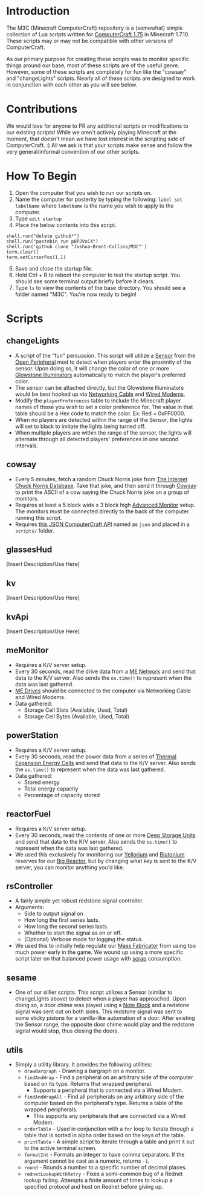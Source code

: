 # Introduction
The M3C (Minecraft ComputerCraft) repository is a (somewhat) simple collection of Lua scripts written for [ComputerCraft 1.75](http://www.computercraft.info/2015/12/04/computercraft-1-75/) in Minecraft 1.7.10. These scripts may or may not be compatible with other versions of ComputerCraft.

As our primary purpose for creating these scripts was to monitor specific things around our base, most of these scripts are of the useful genre. However, some of these scripts are completely for fun like the "cowsay" and "changeLights" scripts. Nearly all of these scripts are designed to work in conjunction with each other as you will see below.

# Contributions
We would love for anyone to PR any additional scripts or modifications to our existing scripts! While we aren't actively playing Minecraft at the moment, that doesn't mean we have lost interest in the scripting side of ComputerCraft. :) All we ask is that your scripts make sense and follow the very general/informal convention of our other scripts.

# How To Begin
1. Open the computer that you wish to run our scripts on.
2. Name the computer for posterity by typing the following: `label set labelName` where `labelName` is the name you wish to apply to the computer.
3. Type `edit startup`
4. Place the below contents into this script.
```
shell.run("delete github*")
shell.run("pastebin run p8PJVxC4")
shell.run('github clone "Joshua-Brent-Collins/M3C"')
term.clear()
term.setCursorPos(1,1)
```
5. Save and close the startup file.
6. Hold Ctrl + R to reboot the computer to test the startup script. You should see some terminal output briefly before it clears.
7. Type `ls` to view the contents of the base directory. You should see a folder named "M3C". You're now ready to begin!

# Scripts
## changeLights
* A script of the "fun" persuasion. This script will utilize a [Sensor](https://ftbwiki.org/Sensor) from the [Open Peripheral](https://ftbwiki.org/OpenPeripheral) mod to detect when players enter the proximity of the sensor. Upon doing so, it will change the color of one or more [Glowstone Illuminators](https://ftbwiki.org/Glowstone_Illuminator) automatically to match the player's preferred color.
* The sensor can be attached directly, but the Glowstone Illuminators would be best hooked up via [Networking Cable](http://www.computercraft.info/wiki/Networking_Cable) and [Wired Modems](http://www.computercraft.info/wiki/Wired_Modem).
* Modify the `playerPreferences` table to include the Minecraft player names of those you wish to set a color preference for. The value in that table should be a Hex code to match the color. Ex: Red = 0xFF0000.
* When no players are detected within the range of the Sensor, the lights will set to black to imitate the lights being turned off.
* When multiple players are within the range of the sensor, the lights will alternate through all detected players' preferences in one second intervals.

## cowsay
* Every 5 minutes, fetch a random Chuck Norris joke from [The Internet Chuck Norris Database](http://www.icndb.com/). Take that joke, and then send it through [Cowsay](http://cowsay.morecode.org/) to print the ASCII of a cow saying the Chuck Norris joke on a group of monitors.
* Requires at least a 5 block wide x 3 block high [Advanced Monitor](https://ftbwiki.org/Advanced_Monitor) setup. The monitors must be connected directly to the back of the computer running this script.
* Requires [this JSON ComputerCraft API](http://www.computercraft.info/forums2/index.php?/topic/5854-json-api-v201-for-computercraft/) named as `json` and placed in a `scripts/` folder.

## glassesHud
[Insert Description/Use Here]

## kv
[Insert Description/Use Here]

## kvApi
[Insert Description/Use Here]

## meMonitor
* Requires a K/V server setup.
* Every 30 seconds, read the drive data from a [ME Network](https://ftbwiki.org/ME_Network) and send that data to the K/V server. Also sends the `os.time()` to represent when the data was last gathered.
* [ME Drives](https://ftbwiki.org/ME_Drive) should be connected to the computer via Networking Cable and Wired Modems.
* Data gathered:
    * Storage Cell Slots (Available, Used, Total)
    * Storage Cell Bytes (Available, Used, Total)

## powerStation
* Requires a K/V server setup.
* Every 30 seconds, read the power data from a series of [Thermal Expansion Energy Cells](https://ftbwiki.org/Resonant_Energy_Cell) and send that data to the K/V server. Also sends the `os.time()` to represent when the data was last gathered.
* Data gathered:
    * Stored energy
    * Total energy capacity
    * Percentage of capacity stored

## reactorFuel
* Requires a K/V server setup.
* Every 30 seconds, read the contents of one or more [Deep Storage Units](https://ftbwiki.org/Deep_Storage_Unit) and send that data to the K/V server. Also sends the `os.time()` to represent when the data was last gathered.
* We used this exclusively for monitoring our [Yellorium](https://ftbwiki.org/Yellorium_Ingot) and [Blutonium](https://ftbwiki.org/Blutonium_Ingot) reserves for our [Big Reactor](https://ftbwiki.org/Big_Reactors), but by changing what key is sent to the K/V server, you can monitor anything you'd like.

## rsController
* A fairly simple yet robust redstone signal controller.
* Arguments:
    * Side to output signal on
    * How long the first series lasts.
    * How long the second series lasts.
    * Whether to start the signal as on or off.
    * (Optional) Verbose mode for logging the status.
* We used this to initially help regulate our [Mass Fabricator](https://ftbwiki.org/Mass_Fabricator) from using too much power early in the game. We wound up using a more specific script later on that balanced power usage with [scrap](https://ftbwiki.org/Scrap) consumption.

## sesame
* One of our sillier scripts. This script utilizes a Sensor (similar to changeLights above) to detect when a player has approached. Upon doing so, a door chime was played using a [Note Block](https://minecraft.gamepedia.com/Note_Block) and a redstone signal was sent out on both sides. This redstone signal was sent to some sticky pistons for a vanilla-like automation of a door. After existing the Sensor range, the opposite door chime would play and the redstone signal would stop, thus closing the doors.

## utils
* Simply a utility library. It provides the following utilities:
    * `drawBargraph` - Drawing a bargraph on a monitor.
    * `findAndWrap` - Find a peripheral on an arbitrary side of the computer based on its type. Returns that wrapped peripheral.
        * Supports a peripheral that is connected via a Wired Modem.
    * `findAndWrapAll` - Find all peripherals on any arbitrary side of the computer based on the peripheral's type. Returns a table of the wrapped peripherals.
        * This supports any peripherals that are connected via a Wired Modem.
    * `orderTable` - Used in conjunction with a `for` loop to iterate through a table that is sorted in alpha order based on the keys of the table.
    * `printTable` - A simple script to iterate through a table and print it out to the active terminal screen.
    * `formatInt` - Formats an integer to have comma separators. If the argument cannot be cast as a numeric, returns `-1`.
    * `round` - Rounds a number to a specific number of decimal places.
    * `rednetLookupWithRetry` - Fixes a semi-common bug of a Rednet lookup failing. Attempts a finite amount of times to lookup a specified protocol and host on Rednet before giving up.